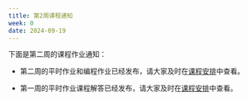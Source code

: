 ```yaml
---
title: 第2周课程通知
week: 0
date: 2024-09-19
---
```


下面是第二周的课程作业通知：

- 第二周的平时作业和编程作业已经发布，请大家及时在[课程安排](../schedule)中查看。

- 第一周的平时作业课程解答已经发布，请大家及时在[课程安排](../schedule)中查看。